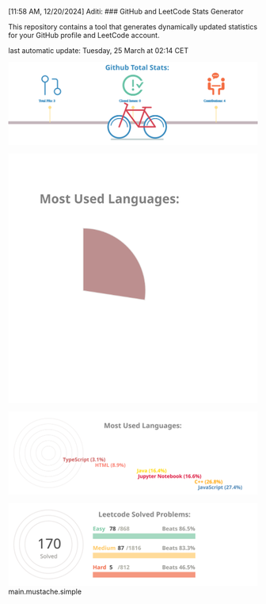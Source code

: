 [11:58 AM, 12/20/2024] Aditi: ### GitHub and LeetCode Stats Generator

This repository contains a tool that generates dynamically updated statistics 
for your GitHub profile and LeetCode account.


last automatic update: Tuesday, 25 March at 02:14 CET

![chart-bar](/assets/github-total-bicycle.svg)

![chart-bar](/assets/github-languages-pie-chart.svg)

![chart-bar](/assets/github-languages-sledge.svg)

![chart-bar](/assets/leetcode-total-info-circle.svg)
main.mustache.simple
